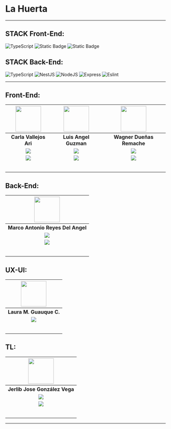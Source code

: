 # La Huerta

<hr/>

## STACK Front-End:
![TypeScript](https://img.shields.io/badge/TYPESCRIPT-%236DA55F?style=social&logo=typescript) 
![Static Badge](https://img.shields.io/badge/NEXT.JS-%236DA55F?style=social&logo=next.js)
![Static Badge](https://img.shields.io/badge/TAILWIND-%236DA55F?style=social&logo=tailwindcss)


## STACK Back-End:
![TypeScript](https://img.shields.io/badge/TYPESCRIPT-%236DA55F?style=social&logo=typescript) 
![NestJS](https://img.shields.io/badge/NEST.JS-%23AE0E0E?style=social&logo=NestJS) 
![NodeJS](https://img.shields.io/badge/NODE.JS-%236DA55F?style=social&logo=node.js) 
![Express](https://img.shields.io/badge/EXPRESS.JS-%236DA55F?style=social&logo=express) 
![Eslint](https://img.shields.io/badge/ESLINT-%236DA55F?style=social&logo=eslint) 





<hr/>

## Front-End:
| <img src="https://media.licdn.com/dms/image/D4D35AQERFbtxnWVfuQ/profile-framedphoto-shrink_200_200/0/1701892661882?e=1709143200&v=beta&t=ljGU7q_ELPdPs7t8vp37SzQuFxaazF1VqwjWM4t8gcA" width=80 /> | <img src="https://media.licdn.com/dms/image/D4E35AQH5Ycy6V67tuA/profile-framedphoto-shrink_200_200/0/1692030780622?e=1709143200&v=beta&t=1ke3UlwMVpSH5-tVE8wNqOosg5MmE4QDDOZFMWnS4jo" width=80 /> | <img src="https://media.licdn.com/dms/image/D5603AQEeE5xBumFmmA/profile-displayphoto-shrink_200_200/0/1703193203546?e=1714003200&v=beta&t=7YIerGXtZBnmnVyqu5FiHsGW8ED_Oo-wDgNDMBAZZCU" width=80 /> |
|:-:|:-:|:-:|
| **Carla Vallejos Ari** | **Luis Angel Guzman** | **Wagner Dueñas Remache** |
| <a href="https://github.com/nemobruni"><img src="https://img.shields.io/badge/github-%23121011.svg?&style=for-the-badge&logo=github&logoColor=white"/></a> | <a href="https://github.com/lags2022"><img src="https://img.shields.io/badge/github-%23121011.svg?&style=for-the-badge&logo=github&logoColor=white"/></a> | <a href="https://github.com/WSmithDR"><img src="https://img.shields.io/badge/github-%23121011.svg?&style=for-the-badge&logo=github&logoColor=white"/></a> |
| <a href="https://www.linkedin.com/in/carla-vallejos-ari-61699021b/"><img src="https://img.shields.io/badge/linkedin%20-%230077B5.svg?&style=for-the-badge&logo=linkedin&logoColor=white"/><p><img src=""/></p> | <a href="https://www.linkedin.com/in/devluisgs/"><img src="https://img.shields.io/badge/linkedin%20-%230077B5.svg?&style=for-the-badge&logo=linkedin&logoColor=white"/><p><img src=""/></p> | <a href="https://www.linkedin.com/in/wsmith123/"><img src="https://img.shields.io/badge/linkedin%20-%230077B5.svg?&style=for-the-badge&logo=linkedin&logoColor=white"/><p><img src=""/></p> |

## Back-End:
| <img src="https://media.licdn.com/dms/image/C4E03AQHIQfZVSY87fg/profile-displayphoto-shrink_200_200/0/1649571012080?e=1714003200&v=beta&t=IuU81E6HThDcnoVP01VznRPA-eXedaJuExvPoO5sM8U" width=80 /> |
|:-:|
| **Marco Antonio Reyes Del Angel** |
| <a href="https://github.com/MarkMarda"><img src="https://img.shields.io/badge/github-%23121011.svg?&style=for-the-badge&logo=github&logoColor=white"/></a> |
| <a href="https://www.linkedin.com/in/marda/"><img src="https://img.shields.io/badge/linkedin%20-%230077B5.svg?&style=for-the-badge&logo=linkedin&logoColor=white"/><p><img src=""/></p> |

## UX-UI:
| <img src="https://media.licdn.com/dms/image/D4E35AQH7xwaZGDWjMg/profile-framedphoto-shrink_200_200/0/1705944050452?e=1709143200&v=beta&t=3CcevxWqEeyuZ7VSkkubYDLwCZpmUiwSWAmtRvSDq3M" width=80 /> |
|:-:|
| **Laura M. Guauque C.** |
| <a href="https://www.linkedin.com/in/laura-m-guauque-c/"><img src="https://img.shields.io/badge/linkedin%20-%230077B5.svg?&style=for-the-badge&logo=linkedin&logoColor=white"/><p><img src=""/></p> |

## TL:
| <img src="https://media.licdn.com/dms/image/D4D03AQG_SPxvT82YWg/profile-displayphoto-shrink_200_200/0/1705012128059?e=1714003200&v=beta&t=vf8OemAyiMGdlBMZf3m6fQw3N-D_E0LlDMPXCDQj7T0" width=80 /> |
|:-:|
| **Jerlib Jose González Vega** |
| <a href="https://github.com/JerlibGnzlz"><img src="https://img.shields.io/badge/github-%23121011.svg?&style=for-the-badge&logo=github&logoColor=white"/></a> |
| <a href="https://www.linkedin.com/in/jerlibgnzlz/"><img src="https://img.shields.io/badge/linkedin%20-%230077B5.svg?&style=for-the-badge&logo=linkedin&logoColor=white"/><p><img src=""/></p> |

<hr/>
